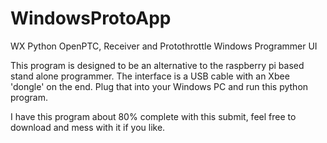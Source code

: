 # WindowsProtoApp
WX Python OpenPTC, Receiver and Protothrottle Windows Programmer UI

This program is designed to be an alternative to the raspberry pi based stand alone programmer.  The interface is a USB cable with an Xbee 'dongle' on the end. Plug that into your Windows PC and run this python program.

I have this program about 80% complete with this submit, feel free to download and mess with it if you like.
